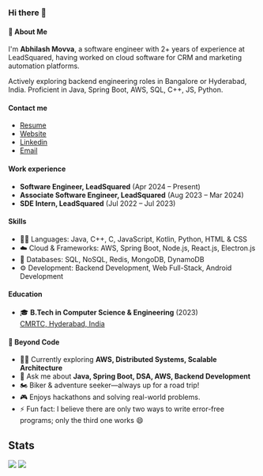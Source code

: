 
<!-- 
<p align="center">
  <img src="https://dynamic.brandcrowd.com/asset/logo/85f42d8f-d011-495b-86d6-13a7ed367e06/logo-search-grid-1x?v=637861100082100000&text=Abhilash+Movva&colorpalette=red" alt="Abhilash Movva" />
</p> 
-->

### Hi there 👋

#### 💬 About Me
I'm **Abhilash Movva**, a software engineer with 2+ years of experience at LeadSquared, having worked on cloud software for CRM and marketing automation platforms.

 Actively exploring backend engineering roles in Bangalore or Hyderabad, India. Proficient in Java, Spring Boot, AWS, SQL, C++, JS, Python.

#### Contact me
- [Resume]()
- [Website](https://abhim8.github.io/Portfolio)
- [Linkedin](https://www.linkedin.com/in/abhilashmovva)
- [Email](mailto:abhilash.movva@gmail.com)

#### Work experience
- **Software Engineer, LeadSquared** (Apr 2024 – Present)
- **Associate Software Engineer, LeadSquared** (Aug 2023 – Mar 2024)
- **SDE Intern, LeadSquared** (Jul 2022 – Jul 2023)

#### Skills
- 👨‍💻 Languages: Java, C++, C, JavaScript, Kotlin, Python, HTML & CSS 
- ☁️ Cloud & Frameworks: AWS, Spring Boot, Node.js, React.js, Electron.js
- 💽 Databases: SQL, NoSQL, Redis, MongoDB, DynamoDB
- ⚙️ Development: Backend Development, Web Full-Stack, Android Development

  
#### Education
- 🎓 **B.Tech in Computer Science & Engineering** (2023)  
  [CMRTC, Hyderabad, India](https://cmrtc.ac.in)

#### 🚀 Beyond Code
- 👨‍💻 Currently exploring **AWS, Distributed Systems, Scalable Architecture**  
- 💬 Ask me about **Java, Spring Boot, DSA, AWS, Backend Development**  
- 🏍️ Biker & adventure seeker—always up for a road trip!  
- 🎮 Enjoys hackathons and solving real-world problems.  
- ⚡ Fun fact: I believe there are only two ways to write error-free programs; only the third one works 😄  


<!-- ### Hey! 👋
I'm Abhilash Movva, a software engineer from India.

- 👥 SDE @LeadSquared, Bangalore

## Skills
- 👨‍💻 Java, C++, C, JavaScript, Kotlin, Python, PHP, HTML/CSS
- ⚙️ SpringBoot Framework, Node.js, React.js, Electron.js
- ⚙️ Web Full stack development, familar with Android development
- 💽 MySQL, SQL, Mongo

## Contact
- [abhilashmovva.tech](https://abhilashmovva.tech)
- [@abhilashmovva](https://www.linkedin.com/in/abhilash-movva-b979791a1) on LinkedIn
- [@abhilashmovva](https://www.instagram.com/abhilashmovva) on Instagram
- reach me on **abhilash.movva@gmail.com**

## About
- 🌱 I’m currently learning **AWS**.
- 💬 Ask me about **Java, **C++, and DSA**
- ⚡ Fun fact: I believe there are only two ways to write error-free programs; only the third one works 😄 
<be>
-->


<!-- <img align="right" alt="Coding" width="400" src="https://raw.githubusercontent.com/saimanoharhm/saimanoharhm/main/coding.webp"> -->
<!-- 👯 I’m looking to collaborate on -->
<!-- - 🤝 I’m looking for help with agd -->

<!-- <img align="left" src="https://github-readme-stats.vercel.app/api/top-langs?username=abhim8&show_icons=true&locale=en&layout=compact" alt="abhim8"/> -->

<!-- <img align="center" src="https://github-readme-stats.vercel.app/api?username=abhim8&show_icons=true&locale=en" alt="abhim8" /> -->
## Stats
![](https://roadmap.sh/card/wide/67702caa70129741a8c8e989?variant=dark)
![](https://github-readme-stats.vercel.app/api/top-langs?username=abhim8&show_icons=true&locale=en&layout=donut)
<!-- ![](https://github-readme-stats.vercel.app/api?username=abhim8&show_icons=true&locale=en) -->

<!-- <p> <img src="https://github-readme-stats.vercel.app/api?username=abhim8&&show_icons=true&title_color=ffffff&icon_color=bb2acf&text_color=daf7dc&bg_color=191919"> </p> -->

<!-- <p> <img align="center" src="https://github-readme-streak-stats.herokuapp.com/?user=abhim8&" alt="abhim8" /></p> -->
<br>


